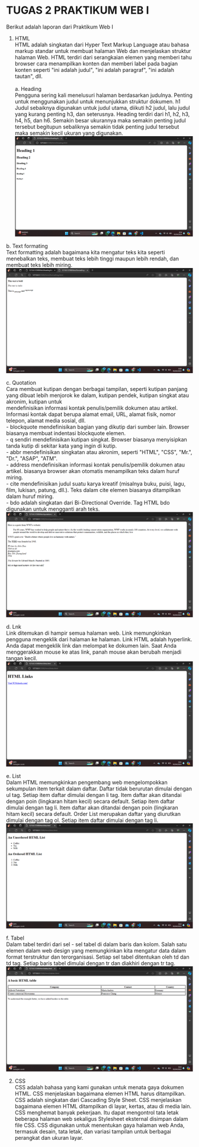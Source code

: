 # TUGAS 2 PRAKTIKUM WEB I
 Berikut adalah laporan dari Praktikum Web I
 1. HTML<br>
   HTML adalah singkatan dari Hyper Text Markup Language atau bahasa markup standar untuk membuat halaman Web dan menjelaskan struktur halaman Web.
   HTML terdiri dari serangkaian elemen yang memberi tahu browser cara menampilkan konten dan memberi label pada bagian konten seperti "ini adalah judul", "ini adalah paragraf", "ini        adalah tautan", dll.<br><br>
   a. Heading<br>
      Pengguna sering kali menelusuri halaman berdasarkan judulnya. Penting untuk menggunakan judul untuk menunjukkan struktur dokumen. h1 Judul sebaiknya digunakan untuk judul utama,          diikuti h2 judul, lalu judul yang kurang penting h3, dan seterusnya. Heading terdiri dari h1, h2, h3, h4, h5, dan h6. Semakin besar ukurannya maka semakin penting judul tersebut          begitupun sebaliknya semakin tidak penting judul tersebut maka semakin kecil ukuran yang digunakan.
      ![alt text](https://github.com/naimahdamayanti/PWEB1/blob/main/Screenshot%20(113).png?rawtrue)
   
   b. Text formating<br>
      Text formatting adalah bagaimana kita mengatur teks kita seperti menebalkan teks, membuat teks lebih tinggi maupun lebih rendah, dan membuat teks lebih miring.
      ![alt text](https://github.com/naimahdamayanti/PWEB1/blob/main/html/Screenshot%20(114).png?rawtrue)

   c. Quotation<br>
      Cara membuat kutipan dengan berbagai tampilan, seperti kutipan panjang yang dibuat lebih menjorok ke dalam, kutipan pendek, kutipan singkat atau akronim, kutipan untuk        
       mendefinisikan informasi kontak penulis/pemilik dokumen atau artikel. Informasi kontak dapat berupa alamat email, URL, alamat fisik, nomor telepon, alamat media sosial, dll.<br>
         - blockquote mendefinisikan bagian yang dikutip dari sumber lain. Browser biasanya membuat indentasi blockquote elemen.<br>
         - q sendiri mendefinisikan kutipan singkat. Browser biasanya menyisipkan tanda kutip di sekitar kata yang ingin di kutip.<br>
         - abbr mendefinisikan singkatan atau akronim, seperti "HTML", "CSS", "Mr.", "Dr.", "ASAP", "ATM".<br>
         - address mendefinisikan informasi kontak penulis/pemilik dokumen atau artikel. biasanya browser akan otomatis menampilkan teks dalam huruf miring.<br>
         - cite mendefinisikan judul suatu karya kreatif (misalnya buku, puisi, lagu, film, lukisan, patung, dll.). Teks dalam cite elemen biasanya ditampilkan dalam huruf miring.<br>
         - bdo adalah singkatan dari Bi-Directional Override. Tag HTML bdo digunakan untuk mengganti arah teks.<br>
      ![alt text](https://github.com/naimahdamayanti/PWEB1/blob/main/html/Screenshot%20(115).png?rawtrue)

   d. Lnk<br>
      Link ditemukan di hampir semua halaman web. Link memungkinkan pengguna mengeklik dari halaman ke halaman. Link HTML adalah hyperlink. Anda dapat mengeklik link dan melompat ke            dokumen lain. Saat Anda menggerakkan mouse ke atas link, panah mouse akan berubah menjadi tangan kecil.
      ![alt text](https://github.com/naimahdamayanti/PWEB1/blob/main/html/Screenshot%20(116).png?rawtrue)

   e. List<br>
      Dalam HTML memungkinkan pengembang web mengelompokkan sekumpulan item terkait dalam daftar. Daftar tidak berurutan dimulai dengan ul tag. Setiap item daftar dimulai dengan li tag.        Item daftar akan ditandai dengan poin (lingkaran hitam kecil) secara default. Setiap item daftar dimulai dengan tag li. Item daftar akan ditandai dengan poin (lingkaran hitam             kecil) secara default. Order List merupakan daftar yang diurutkan dimulai dengan tag ol. Setiap item daftar dimulai dengan tag li.
      ![alt text](https://github.com/naimahdamayanti/PWEB1/blob/main/html/Screenshot%20(117).png?rawtrue)

   f. Tabel<br>
      Dalam tabel terdiri dari sel - sel tabel di dalam baris dan kolom. Salah satu elemen dalam web design yang memungkinkan kita mengatur data dalam format terstruktur dan                    terorganisasi. Setiap sel tabel ditentukan oleh td dan td tag. Setiap baris tabel dimulai dengan tr dan diakhiri dengan tr tag.
      ![alt text](https://github.com/naimahdamayanti/PWEB1/blob/main/html/Screenshot%20(118).png?rawtrue)

2. CSS<br>
   CSS adalah bahasa yang kami gunakan untuk menata gaya dokumen HTML. CSS menjelaskan bagaimana elemen HTML harus ditampilkan. CSS adalah singkatan dari Cascading Style Sheet. CSS          menjelaskan bagaimana elemen HTML ditampilkan di layar, kertas, atau di media lain. CSS menghemat banyak pekerjaan. Itu dapat mengontrol tata letak beberapa halaman web sekaligus
   Stylesheet eksternal disimpan dalam file CSS. CSS digunakan untuk menentukan gaya halaman web Anda, termasuk desain, tata letak, dan variasi tampilan untuk berbagai perangkat dan         ukuran layar.
        
